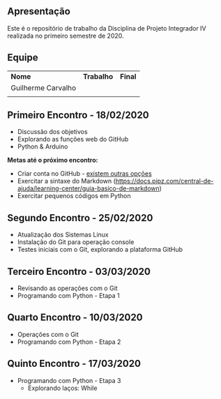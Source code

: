 ## Apresentação
Este é o repositório de trabalho da Disciplina de Projeto Integrador IV realizada no primeiro semestre de 2020.

## Equipe


|   |   |   |
|---|--:|:--|
| **Nome** |  **Trabalho**|**Final** |
|Guilherme Carvalho |
|   |   |   |


## Primeiro Encontro - 18/02/2020

* Discussão dos objetivos
* Explorando as funções web do GitHub 
* Python & Arduino

**Metas até o próximo encontro:**
* Criar conta no GitHub - [existem outras opções](https://pt.wikiversity.org/wiki/Github_x_Gitlab_x_Bitbucket)
* Exercitar a sintaxe do Markdown (https://docs.pipz.com/central-de-ajuda/learning-center/guia-basico-de-markdown)
* Exercitar pequenos códigos em Python

## Segundo Encontro - 25/02/2020
* Atualização dos Sistemas Linux
* Instalação do Git para operação console
* Testes iniciais com o Git, explorando a plataforma GitHub

## Terceiro Encontro - 03/03/2020
* Revisando as operações com o Git
* Programando com Python - Etapa 1

## Quarto Encontro - 10/03/2020
* Operações com o Git
* Programando com Python - Etapa 2

## Quinto Encontro - 17/03/2020
* Programando com Python - Etapa 3 
  * Explorando laços: While

